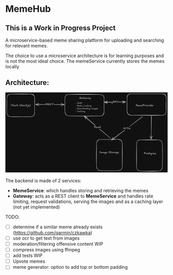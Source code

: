 # MemeHub

## **This is a Work in Progress Project**

A microservice-based meme sharing platform for uploading and searching for relevant memes.

The choice to use a microservice architecture is for learning purposes and is not the most ideal choice.
The memeService currently stores the memes locally

## Architecture:

![system designs](https://github.com/BassemHalim/memeDB/blob/master/docs/System_Design.png?raw=true)

The backend is made of 2 services:

-   **MemeService**: which handles storing and retrieving the memes
-   **Gateway**: acts as a REST client to **MemeService** and handles rate limiting, request validations, serving the images and as a caching layer (not yet implemented)

TODO:

-   [ ] determine if a similar meme already exists (https://github.com/qarmin/czkawka)
-   [ ] use ocr to get text from images
-   [ ] moderation/filtering offensive content WIP
-   [ ] compress images using ffmpeg
-   [ ] add tests WIP
-   [ ] Upvote memes
-   [ ] meme generator: option to add top or bottom padding 
